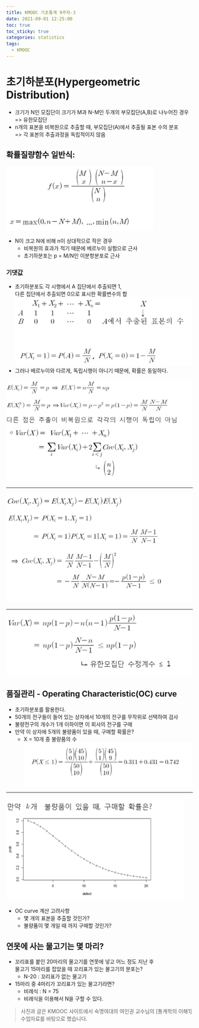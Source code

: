 ```yaml
---
title: KMOOC 기초통계 9주차-3
date: 2021-09-01 12:25:00
toc: true
toc_sticky: true
categories: statistics
tags:
  - KMOOC
---
```


# 초기하분포(Hypergeometric Distribution)


- 크기가 N인 모집단이 크기가 M과 N-M인 두개의 부모집단(A,B)로 나누어진 경우 => 유한모집단
- n개의 표본을 비복원으로 추출할 때, 부모집단(A)에서 추출될 표본 수의 분포   
=> 각 표본의 추출과정을 독립적이지 않음

## 확률질량함수 일반식:
![](/assets/images/statistics/hypergeo.png)
- N이 크고 N에 비해 n이 상대적으로 작은 경우
  - 비복원의 효과가 적기 때문에 베르누이 실험으로 근사
  - 초기하분포는 p = M/N인 이분항분포로 근사

### 기댓값
- 초기하분포도 각 시행에서 A 집단에서 추출되면 1,  
다른 집단에서 추출되면 0으로 표시한 확률변수의 합  
![](/assets/images/statistics/hypergeo2.png)
- 그러나 베르누이와 다르게, 독립시행이 아니기 때문에, 확률은 동일하다.

![](/assets/images/statistics/hypergeo3.png)  

***

![](/assets/images/statistics/hypergeo4.png)

***

![](/assets/images/statistics/hypergeo5.png)

## 품질관리 - Operating Characteristic(OC) curve
- 초기하분포를 활용한다.
- 50개의 전구들이 들어 있는 상자에서 10개의 전구를 무작위로 선택하여 검사
- 불량전구의 개수가 1개 이하이면 이 회사의 전구를 구매
- 만약 이 상자에 5개의 불량품이 있을 때, 구매할 확률은?
  - X = 10개 중 불량품의 수  
![](/assets/images/statistics/hypergeo6.png)

***

![](/assets/images/statistics/hypergeo7.png)

- OC curve 계산 고려사항
  - 몇 개의 표본을 추출할 것인가?
  - 불량품이 몇 개일 때 까지 구매할 것인가?

## 연못에 사는 물고기는 몇 마리?
- 꼬리표를 붙인 20마리의 물고기를 연못에 넣고 어느 정도 지난 후  
 물고기 15마리를 잡았을 때 꼬리표가 있는 물고기의 분포는?
  - N-20 : 꼬리표가 없는 물고기
- 15마리 중 4마리가 꼬리표가 있는 물고기라면?
  - 비례식 : N = 75
  - 비례식을 이용해서 N을 구할 수 있다.



> 사진과 글은 KMOOC 사이트에서 숙명여대의 여인권 교수님의 [통계학의 이해1] 수업자료를 바탕으로 했습니다.  
